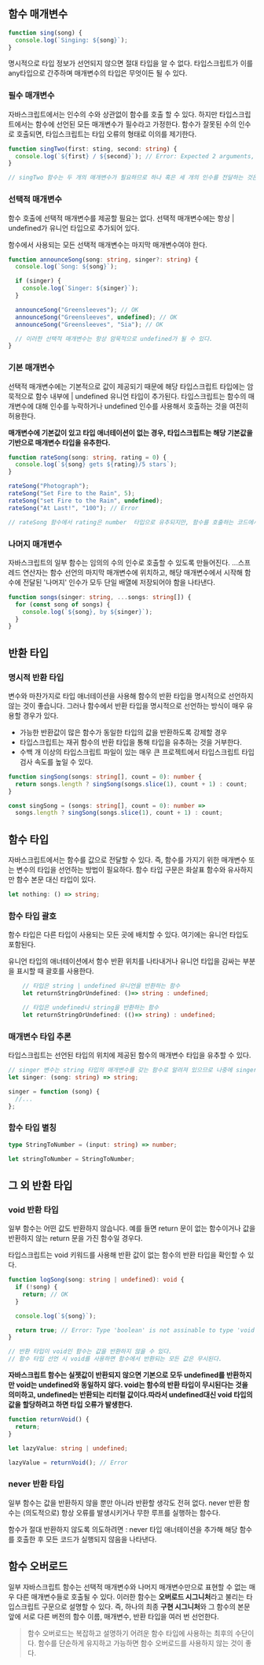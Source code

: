 ## 함수 매개변수

```typescript
function sing(song) {
  console.log(`Singing: ${song}`);
}
```

명시적으로 타입 정보가 선언되지 않으면 절대 타입을 알 수 없다. 타입스크립트가 이를 any타입으로 간주하며 매개변수의 타입은 무엇이든 될 수 있다.

### 필수 매개변수

자바스크립트에서는 인수의 수와 상관없이 함수를 호출 할 수 있다. 하지만 타입스크립트에서는 함수에 선언된 모든 매개변수가 필수라고 가정한다.
함수가 잘못된 수의 인수로 호출되면, 타입스크립트는 타입 오류의 형태로 이의를 제기한다.

```typescript
function singTwo(first: sting, second: string) {
  console.log(`${first} / ${second}`); // Error: Expected 2 arguments, but got 1.
}

// singTwo 함수는 두 개의 매개변수가 필요하므로 하나 혹은 세 개의 인수를 전달하는 것은 모두 허용되지 않는다.
```

### 선택적 매개변수

함수 호출에 선택적 매개변수를 제공할 필요는 없다. 선택적 매개변수에는 항상 | undefined가 유니언 타입으로 추가되어 있다.

함수에서 사용되는 모든 선택적 매개변수는 마지막 매개변수여야 한다.

```typescript
function announceSong(song: string, singer?: string) {
  console.log(`Song: ${song}`);

  if (singer) {
    console.log(`Singer: ${singer}`);
  }

  announceSong("Greensleeves"); // OK
  announceSong("Greensleeves", undefined); // OK
  announceSong("Greensleeves", "Sia"); // OK

  // 이러한 선택적 매개변수는 항상 암묵적으로 undefined가 될 수 있다.
}
```

### 기본 매개변수

선택적 매개변수에는 기본적으로 값이 제공되기 때문에 해당 타입스크립트 타입에는 암묵적으로 함수 내부에 | undefined 유니언 타입이 추가된다. 타입스크립트는 함수의 매개변수에 대해 인수를 누락하거나 undefined 인수를 사용해서 호출하는 것을 여전히 허용한다.

**매개변수에 기본값이 있고 타입 애너테이션이 없는 경우, 타입스크립트는 해당 기본값을 기반으로 매개변수 타입을 유추한다.**

```typescript
function rateSong(song: string, rating = 0) {
  console.log(`${song} gets ${rating}/5 stars`);
}

rateSong("Photograph");
rateSong("Set Fire to the Rain", 5);
rateSong("set Fire to the Rain", undefined);
rateSong("At Last!", "100"); // Error

// rateSong 함수에서 rating은 number  타입으로 유추되지만, 함수를 호출하는 코드에서는 선택적 number | undefined가 된다.
```

### 나머지 매개변수

자바스크립트의 일부 함수는 임의의 수의 인수로 호출할 수 있도록 만들어진다. ...스프레드 연산자는 함수 선언의 마지막 매개변수에 위치하고, 해당 매개변수에서 시작해 함수에 전달된 '나머지' 인수가 모두 단일 배열에 저장되어야 함을 나타낸다.

```typescript
function songs(singer: string, ...songs: string[]) {
  for (const song of songs) {
    console.log(`${song}, by ${singer}`);
  }
}
```

## 반환 타입

### 명시적 반환 타입

변수와 마찬가지로 타입 애너테이션을 사용해 함수의 반환 타입을 명시적으로 선언하지 않는 것이 좋습니다. 그러나 함수에서 반환 타입을 명시적으로 선언하는 방식이 매우 유용할 경우가 있다.

- 가능한 반환값이 많은 함수가 동일한 타입의 값을 반환하도록 강제할 경우
- 타입스크립트는 재귀 함수의 반환 타입을 통해 타입을 유추하는 것을 거부한다.
- 수백 개 이상의 타입스크립트 파일이 있는 매우 큰 프로젝트에서 타입스크립트 타입 검사 속도를 높일 수 있다.

```typescript
function singSong(songs: string[], count = 0): number {
  return songs.length ? singSong(songs.slice(1), count + 1) : count;
}

const singSong = (songs: string[], count = 0): number =>
  songs.length ? singSong(songs.slice(1), count + 1) : count;
```

## 함수 타입

자바스크립트에서는 함수를 값으로 전달할 수 있다. 즉, 함수를 가지기 위한 매개변수 또는 변수의 타입을 선언하는 방법이 필요하다. 함수 타입 구문은 화살표 함수와 유사하지만 함수 본문 대신 타입이 있다.

```typescript
let nothing: () => string;
```

### 함수 타입 괄호

함수 타입은 다른 타입이 사용되는 모든 곳에 배치할 수 있다. 여기에는 유니언 타입도 포함된다.

유니언 타입의 애너테이션에서 함수 반환 위치를 나타내거나 유니언 타입을 감싸는 부분을 표시할 때 괄호를 사용한다.

```typescript
    // 타입은 string | undefined 유니언을 반환하는 함수
    let returnStringOrUndefined: ()=> string : undefined;

    // 타입은 undefined나 string을 반환하는 함수
    let returnStringOrUndefined: (()=> string) : undefined;
```

### 매개변수 타입 추론

타입스크립트는 선언된 타입의 위치에 제공된 함수의 매개변수 타입을 유추할 수 있다.

```typescript
// singer 변수는 string 타입의 매개변수를 갖는 함수로 알려져 있으므로 나중에 singer가 할당되는 함수 내의 song 매개변수는 string으로 예측된다.
let singer: (song: string) => string;

singer = function (song) {
  //...
};
```

### 함수 타입 별칭

```typescript
type StringToNumber = (input: string) => number;

let stringToNumber = StringToNumber;
```

## 그 외 반환 타입

### void 반환 타입

일부 함수는 어떤 값도 반환하지 않습니다. 예를 들면 return 문이 없는 함수이거나 값을 반환하지 않는 return 문을 가진 함수일 경우다.

타입스크립트는 void 키워드를 사용해 반환 값이 없는 함수의 반환 타입을 확인할 수 있다.

```typescript
function logSong(song: string | undefined): void {
  if (!song) {
    return; // OK
  }

  console.log(`${song}`);

  return true; // Error: Type 'boolean' is not assinable to type 'void'
}

// 반환 타입이 void인 함수는 값을 반환하지 않을 수 있다.
// 함수 타입 선언 시 void를 사용하면 함수에서 반환되는 모든 값은 무시된다.
```

**자바스크립트 함수는 실젯값이 반환되지 않으면 기본으로 모두 undefined를 반환하지만 void는 undefined와 동일하지 않다. void는 함수의 반환 타입이 무시된다는 것을 의미하고, undefined는 반환되는 리터럴 값이다.따라서 undefined대신 void 타입의 값을 할당하려고 하면 타입 오류가 발생한다.**

```typescript
function returnVoid() {
  return;
}

let lazyValue: string | undefined;

lazyValue = returnVoid(); // Error
```

### never 반환 타입

일부 함수는 값을 반환하지 않을 뿐만 아니라 반환할 생각도 전혀 없다. never 반환 함수는 (의도적으로) 항상 오류를 발생시키거나 무한 루프를 실행하는 함수다.

함수가 절대 반환하지 않도록 의도하려면 : never 타입 애너테이션을 추가해 해당 함수를 호출한 후 모든 코드가 실행되지 않음을 나타낸다.

## 함수 오버로드

일부 자바스크립트 함수는 선택적 매개변수와 나머지 매개변수만으로 표현할 수 없는 매우 다른 매개변수들로 호출될 수 있다. 이러한 함수는 **오버로드 시그니처**라고 불리는 타입스크립트 구문으로 설명할 수 있다. 즉, 하나의 최종 **구현 시그니처**와 그 함수의 본문 앞에 서로 다른 버전의 함수 이름, 매개변수, 반환 타입을 여러 번 선언한다.

> 함수 오버로드는 복잡하고 설명하기 어려운 함수 타입에 사용하는 최후의 수단이다. 함수를 단순하게 유지하고 가능하면 함수 오버로드를 사용하지 않는 것이 좋다.
